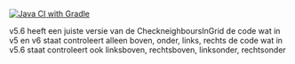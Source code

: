 [![Java CI with Gradle](https://github.com/KULeuven-Diepenbeek/ses-opdrachten-deel-1-2425-VandeputKobe/actions/workflows/gradle.yml/badge.svg?branch=main)](https://github.com/KULeuven-Diepenbeek/ses-opdrachten-deel-1-2425-VandeputKobe/actions/workflows/gradle.yml)

v5.6 heeft een juiste versie van de CheckneighboursInGrid 
de code wat in v5 en v6 staat controleert alleen boven, onder, links, rechts
de code wat in v5.6 staat controleert ook linksboven, rechtsboven, linksonder, rechtsonder
